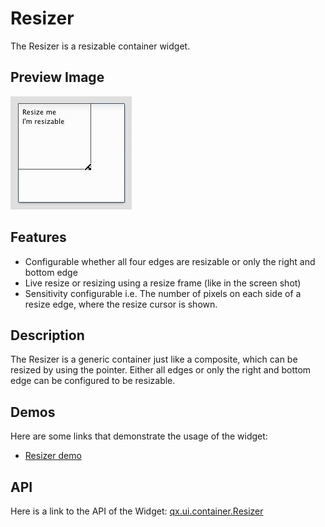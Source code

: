# Resizer

The Resizer is a resizable container widget.

## Preview Image

![widget/resizer.jpg](resizer.jpg)

## Features

- Configurable whether all four edges are resizable or only the right and bottom
  edge
- Live resize or resizing using a resize frame (like in the screen shot)
- Sensitivity configurable i.e. The number of pixels on each side of a resize
  edge, where the resize cursor is shown.

## Description

The Resizer is a generic container just like a composite, which can be resized
by using the pointer. Either all edges or only the right and bottom edge can be
configured to be resizable.

## Demos

Here are some links that demonstrate the usage of the widget:

- [Resizer demo](apps://demobrowser/#widget~Resizer.html)

## API

Here is a link to the API of the Widget:
[qx.ui.container.Resizer](apps://apiviewer/#qx.ui.container.Resizer)
